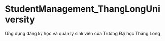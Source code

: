 # StudentManagement_ThangLongUniversity
Ứng dụng đăng ký học và quản lý sinh viên của Trường Đại học Thăng Long
